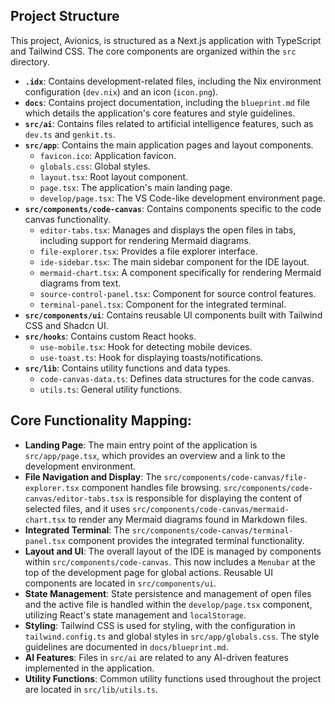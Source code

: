 
## Project Structure

This project, Avionics, is structured as a Next.js application with TypeScript and Tailwind CSS. The core components are organized within the `src` directory.

- **`.idx`**: Contains development-related files, including the Nix environment configuration (`dev.nix`) and an icon (`icon.png`).
- **`docs`**: Contains project documentation, including the `blueprint.md` file which details the application's core features and style guidelines.
- **`src/ai`**: Contains files related to artificial intelligence features, such as `dev.ts` and `genkit.ts`.
- **`src/app`**: Contains the main application pages and layout components.
    - `favicon.ico`: Application favicon.
    - `globals.css`: Global styles.
    - `layout.tsx`: Root layout component.
    - `page.tsx`: The application's main landing page.
    - `develop/page.tsx`: The VS Code-like development environment page.
- **`src/components/code-canvas`**: Contains components specific to the code canvas functionality.
    - `editor-tabs.tsx`: Manages and displays the open files in tabs, including support for rendering Mermaid diagrams.
    - `file-explorer.tsx`: Provides a file explorer interface.
    - `ide-sidebar.tsx`: The main sidebar component for the IDE layout.
    - `mermaid-chart.tsx`: A component specifically for rendering Mermaid diagrams from text.
    - `source-control-panel.tsx`: Component for source control features.
    - `terminal-panel.tsx`: Component for the integrated terminal.
- **`src/components/ui`**: Contains reusable UI components built with Tailwind CSS and Shadcn UI.
- **`src/hooks`**: Contains custom React hooks.
    - `use-mobile.tsx`: Hook for detecting mobile devices.
    - `use-toast.ts`: Hook for displaying toasts/notifications.
- **`src/lib`**: Contains utility functions and data types.
    - `code-canvas-data.ts`: Defines data structures for the code canvas.
    - `utils.ts`: General utility functions.

## Core Functionality Mapping:

- **Landing Page**: The main entry point of the application is `src/app/page.tsx`, which provides an overview and a link to the development environment.
- **File Navigation and Display**: The `src/components/code-canvas/file-explorer.tsx` component handles file browsing. `src/components/code-canvas/editor-tabs.tsx` is responsible for displaying the content of selected files, and it uses `src/components/code-canvas/mermaid-chart.tsx` to render any Mermaid diagrams found in Markdown files.
- **Integrated Terminal**: The `src/components/code-canvas/terminal-panel.tsx` component provides the integrated terminal functionality.
- **Layout and UI**: The overall layout of the IDE is managed by components within `src/components/code-canvas`. This now includes a `Menubar` at the top of the development page for global actions. Reusable UI components are located in `src/components/ui`.
- **State Management**: State persistence and management of open files and the active file is handled within the `develop/page.tsx` component, utilizing React's state management and `localStorage`.
- **Styling**: Tailwind CSS is used for styling, with the configuration in `tailwind.config.ts` and global styles in `src/app/globals.css`. The style guidelines are documented in `docs/blueprint.md`.
- **AI Features**: Files in `src/ai` are related to any AI-driven features implemented in the application.
- **Utility Functions**: Common utility functions used throughout the project are located in `src/lib/utils.ts`.
